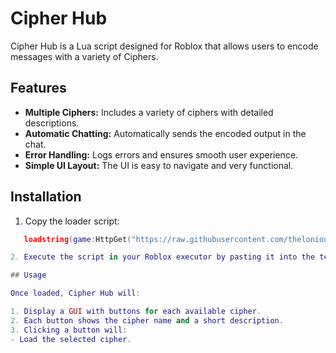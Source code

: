 # Cipher Hub

Cipher Hub is a Lua script designed for Roblox that allows users to encode messages with a variety of Ciphers.

## Features

- **Multiple Ciphers:** Includes a variety of ciphers with detailed descriptions.
- **Automatic Chatting:** Automatically sends the encoded output in the chat.
- **Error Handling:** Logs errors and ensures smooth user experience.
- **Simple UI Layout:** The UI is easy to navigate and very functional.

## Installation

1. Copy the loader script:
```lua
   loadstring(game:HttpGet("https://raw.githubusercontent.com/thelonious-jaha/Cipher-Hub/main/loader.lua"))()

2. Execute the script in your Roblox executor by pasting it into the textbox.

## Usage

Once loaded, Cipher Hub will:

1. Display a GUI with buttons for each available cipher.
2. Each button shows the cipher name and a short description.
3. Clicking a button will:
- Load the selected cipher.
